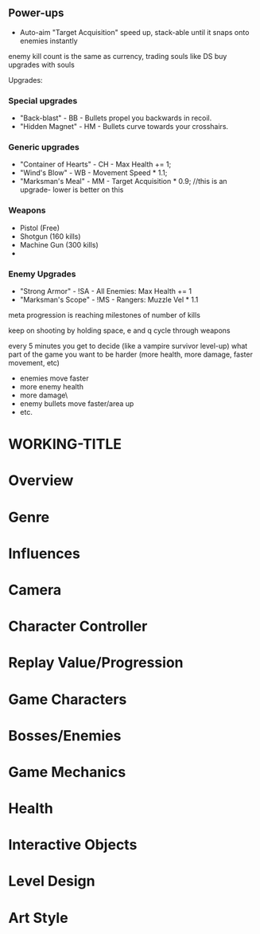 ## Power-ups
- Auto-aim "Target Acquisition" speed up, stack-able until it snaps onto enemies instantly

enemy kill count is the same as currency, trading souls like DS
buy upgrades with souls



Upgrades:

### Special upgrades
- "Back-blast" - BB - Bullets propel you backwards in recoil.
- "Hidden Magnet" - HM - Bullets curve towards your crosshairs.

###  Generic upgrades
- "Container of Hearts" - CH - Max Health += 1;
- "Wind's Blow" - WB - Movement Speed * 1.1;
- "Marksman's Meal" - MM - Target Acquisition * 0.9; //this is an upgrade- lower is better on this 

### Weapons
- Pistol (Free)
- Shotgun (160 kills)
- Machine Gun (300 kills)
-
### Enemy Upgrades
- "Strong Armor" - !SA - All Enemies: Max Health += 1
- "Marksman's Scope" - !MS - Rangers: Muzzle Vel * 1.1

meta progression is reaching milestones of number of kills


keep on shooting by holding space, e and q cycle through weapons

every 5 minutes you get to decide (like a vampire survivor level-up) what part of the game you want to be harder (more health, more damage, faster movement, etc)
- enemies move faster 
- more enemy health
- more damage\
- enemy bullets move faster/area up
- etc.


# WORKING-TITLE

# Overview 

# Genre

# Influences

# Camera

# Character Controller

# Replay Value/Progression

# Game Characters 

# Bosses/Enemies 

# Game Mechanics 

# Health 

# Interactive Objects

# Level Design 

# Art Style 
